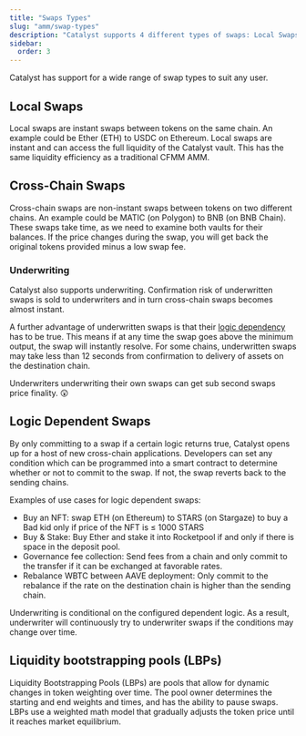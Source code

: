 ```yaml
---
title: "Swaps Types"
slug: "amm/swap-types"
description: "Catalyst supports 4 different types of swaps: Local Swaps, Cross-Chain Swaps, Underwritten Cross-chain swaps, and Logic Dependent Swaps. This allows Catalyst to bring the forefront of cross-chain innovation anywhere."
sidebar:
  order: 3
---
```


Catalyst has support for a wide range of swap types to suit any user.

## Local Swaps

Local swaps are instant swaps between tokens on the same chain. An example could be Ether (ETH) to USDC on Ethereum. Local swaps are instant and can access the full liquidity of the Catalyst vault. This has the same liquidity efficiency as a traditional CFMM AMM.

## Cross-Chain Swaps

Cross-chain swaps are non-instant swaps between tokens on two different chains. An example could be MATIC (on Polygon) to BNB (on BNB Chain). These swaps take time, as we need to examine both vaults for their balances. If the price changes during the swap, you will get back the original tokens provided minus a low swap fee.

### Underwriting

Catalyst also supports underwriting. Confirmation risk of underwritten swaps is sold to underwriters and in turn cross-chain swaps becomes almost instant.

A further advantage of underwritten swaps is that their [logic dependency](#logic-dependent-swaps) has to be true. This means if at any time the swap goes above the minimum output, the swap will instantly resolve. For some chains, underwritten swaps may take less than 12 seconds from confirmation to delivery of assets on the destination chain.

Underwriters underwriting their own swaps can get sub second swaps price finality. 😲

## Logic Dependent Swaps

By only committing to a swap if a certain logic returns true, Catalyst opens up for a host of new cross-chain applications. Developers can set any condition which can be programmed into a smart contract to determine whether or not to commit to the swap. If not, the swap reverts back to the sending chains.

Examples of use cases for logic dependent swaps:

- Buy an NFT: swap ETH (on Ethereum) to STARS (on Stargaze) to buy a Bad kid only if price of the NFT is ≤ 1000 STARS
- Buy & Stake: Buy Ether and stake it into Rocketpool if and only if there is space in the deposit pool.
- Governance fee collection: Send fees from a chain and only commit to the transfer if it can be exchanged at favorable rates.
- Rebalance WBTC between AAVE deployment: Only commit to the rebalance if the rate on the destination chain is higher than the sending chain.

Underwriting is conditional on the configured dependent logic. As a result, underwriter will continuously try to underwriter swaps if the conditions may change over time.

## Liquidity bootstrapping pools (LBPs)

Liquidity Bootstrapping Pools (LBPs) are pools that allow for dynamic changes in token weighting over time. The pool owner determines the starting and end weights and times, and has the ability to pause swaps. LBPs use a weighted math model that gradually adjusts the token price until it reaches market equilibrium.
